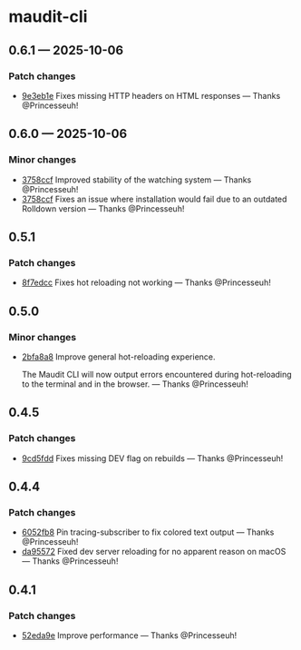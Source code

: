 # maudit-cli

## 0.6.1 — 2025-10-06

### Patch changes

- [9e3eb1e](https://github.com/bruits/maudit/commit/9e3eb1e15eec80377a38721406aae80f6a148f19) Fixes missing HTTP headers on HTML responses — Thanks @Princesseuh!

## 0.6.0 — 2025-10-06

### Minor changes

- [3758ccf](https://github.com/bruits/maudit/commit/3758ccfdcfbc66762d285d9f3bb2f7891b90dfe1) Improved stability of the watching system — Thanks @Princesseuh!
- [3758ccf](https://github.com/bruits/maudit/commit/3758ccfdcfbc66762d285d9f3bb2f7891b90dfe1) Fixes an issue where installation would fail due to an outdated Rolldown version — Thanks @Princesseuh!

## 0.5.1

### Patch changes

- [8f7edcc](https://github.com/bruits/maudit/commit/8f7edcc28898774c89408e9bc915f75cf483ee2f) Fixes hot reloading not working — Thanks @Princesseuh!


## 0.5.0

### Minor changes

- [2bfa8a8](https://github.com/bruits/maudit/commit/2bfa8a87212243b27c2231b836e7da9ec2cd3288) Improve general hot-reloading experience.
  
  The Maudit CLI will now output errors encountered during hot-reloading to the terminal and in the browser. — Thanks @Princesseuh!


## 0.4.5

### Patch changes

- [9cd5fdd](https://github.com/bruits/maudit/commit/9cd5fdd8abe3044bd09d48b96217e3a0d2878b13) Fixes missing DEV flag on rebuilds — Thanks @Princesseuh!


## 0.4.4

### Patch changes

- [6052fb8](https://github.com/bruits/maudit/commit/6052fb8dc2a6909477699d009d13bd193f06bc06) Pin tracing-subscriber to fix colored text output — Thanks @Princesseuh!
- [da95572](https://github.com/bruits/maudit/commit/da955725e460be405898b5749d64877404636e69) Fixed dev server reloading for no apparent reason on macOS — Thanks @Princesseuh!

## 0.4.1

### Patch changes

- [52eda9e](https://github.com/bruits/maudit/commit/52eda9ea4eac8efd3efd945d00f39a1b99f284ab) Improve performance — Thanks @Princesseuh!

